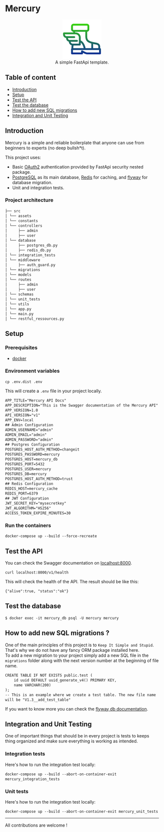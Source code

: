 # Mercury
<p align="center">
    <img src="./src/assets/mercury-logo.png"/> <br/>
    A simple FastApi template.
</p>

## Table of content

* [Introduction](#Introduction)
* [Setup](#setup)
* [Test the API](#test-the-api)
* [Test the database](#test-the-database)
* [How to add new SQL migrations](#how-to-add-new-sql-migrations)
* [Integration and Unit Testing](#integration-and-unit-testing)

## Introduction

Mercury is a simple and reliable boilerplate that anyone can use from beginners to experts (no deep bullsh*t).   

This project uses:  
- Basic [OAuth2](https://fastapi.tiangolo.com/tutorial/security/oauth2-jwt/?h=jwt) authentication provided by FastApi security nested package.
- [PostgreSQL](https://hub.docker.com/_/postgres) as its main database, [Redis](https://hub.docker.com/_/redis) for caching, and [flyway](https://hub.docker.com/r/flyway/flyway) for database migration.
- Unit and integration tests.

### Project architecture

```
├── src
│ └── assets
│ └── constants
│ └── controllers
│     ├── admin
│     ├── user
│ └── database
│     ├── postgres_db.py
│     ├── redis_db.py
│ └── integration_tests
│ └── middleware
│     ├── auth_guard.py
│ └── migrations
│ └── models
│ └── routes
│     ├── admin
│     ├── user
│ └── schemas
│ └── unit_tests
│ └── utils
│ └── app.py
│ └── main.py
│ └── restful_ressources.py
```

## Setup
### Prerequisites

- [docker](https://www.docker.com)

### Environment variables

```shell
cp .env.dist .env
```

This will create a `.env` file in your project locally.

```shell
APP_TITLE="Mercury API Docs"
APP_DESCRIPTION="This is the Swagger documentation of the Mercury API"
APP_VERSION=1.0
API_VERSION="v1"
APP_ENV=local
## Admin Configuration
ADMIN_USERNAME="admin"
ADMIN_EMAIL="admin"
ADMIN_PASSWORD="admin"
## Postgres Configuration
POSTGRES_HOST_AUTH_METHOD=changeit
POSTGRES_PASSWORD=mercury
POSTGRES_HOST=mercury_db
POSTGRES_PORT=5432
POSTGRES_USER=mercury
POSTGRES_DB=mercury
POSTGRES_HOST_AUTH_METHOD=trust
## Redis Configuration
REDIS_HOST=mercury_cache
REDIS_PORT=6379
## JWT Configuration
JWT_SECRET_KEY="mysecretkey"
JWT_ALGORITHM="HS256"
ACCESS_TOKEN_EXPIRE_MINUTES=30
```

### Run the containers

```shell
docker-compose up --build --force-recreate
```

## Test the API

You can check the Swagger documentation on [localhost:8000](http://localhost:8000).

```shell
curl localhost:8000/v1/health
```

This will check the health of the API. The result should be like this:

```
{"alive":true, "status":"ok"}
```

## Test the database

```shell
$ docker exec -it mercury_db psql -U mercury mercury
```

## How to add new SQL migrations ?
One of the main principles of this project is to `Keep It Simple and Stupid`.  
That's why we do not have any fancy ORM package installed here.  
To add a new migration to your project simply add a new SQL file in the `migrations` folder along with the next version number at the beginning of file name. 
 
```shell
CREATE TABLE IF NOT EXISTS public.test (
    id uuid DEFAULT uuid_generate_v4() PRIMARY KEY,
    name VARCHAR(200)
);
-- This is an example where we create a test table. The new file name will be "V1.3__add_test_table"
```

If you want to know more you can check the [flyway db documentation](https://flywaydb.org).

## Integration and Unit Testing

One of important things that should be in every project is tests to keeps thing organized and make sure everything is working as intended.

### Integration tests
Here's how to run the integration test locally:  

```shell
docker-compose up --build --abort-on-container-exit mercury_integration_tests
```

### Unit tests
Here's how to run the integration test locally:  

```shell
docker-compose up --build --abort-on-container-exit mercury_unit_tests
```
-------
All contributions are welcome !